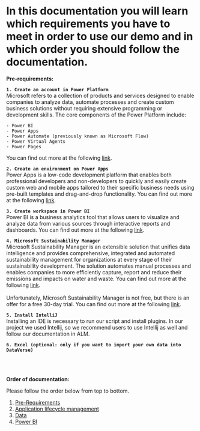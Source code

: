 # In this documentation you will learn which requirements you have to meet in order to use our demo and in which order you should follow the documentation.

**Pre-requirements:** 

**`1. Create an account in Power Platform`** <br />
Microsoft refers to a collection of products and services designed to enable companies to analyze data, automate processes and create custom business solutions without requiring extensive programming or development skills. The core components of the Power Platform include:

    - Power BI
    - Power Apps
    - Power Automate (previously known as Microsoft Flow)
    - Power Virtual Agents
    - Power Pages

You can find out more at the following [link](https://powerplatform.microsoft.com/en-us/).

**`2. Create an environment on Power Apps`** <br />
Power Apps is a low-code development platform that enables both professional developers and non-developers to quickly and easily create custom web and mobile apps tailored to their specific business needs using pre-built templates and drag-and-drop functionality. You can find out more at the following [link](https://powerapps.microsoft.com/en-gb/).

**`3. Create workspace in Power BI`** <br />
Power BI is a business analytics tool that allows users to visualize and analyze data from various sources through interactive reports and dashboards. You can find out more at the following [link](https://powerbi.microsoft.com/de-de/landing/free-account/?ef_id=_k_Cj0KCQjwn_OlBhDhARIsAG2y6zPWj-yRr9TRg51Df2qz9ygW7SvoVWHYkmqB3k057Ah0I8nKYoECR6caAp1uEALw_wcB_k_&OCID=AIDcmmvl5fszm6_SEM__k_Cj0KCQjwn_OlBhDhARIsAG2y6zPWj-yRr9TRg51Df2qz9ygW7SvoVWHYkmqB3k057Ah0I8nKYoECR6caAp1uEALw_wcB_k_&gclid=Cj0KCQjwn_OlBhDhARIsAG2y6zPWj-yRr9TRg51Df2qz9ygW7SvoVWHYkmqB3k057Ah0I8nKYoECR6caAp1uEALw_wcB).

**`4. Microsoft Sustainability Manager`** <br />
Microsoft Sustainability Manager is an extensible solution that unifies data intelligence and provides comprehensive, integrated and automated sustainability management for organizations at every stage of their sustainability development. The solution automates manual processes and enables companies to more efficiently capture, report and reduce their emissions and impacts on water and waste.
You can find out more at the following [link](https://learn.microsoft.com/en-us/industry/sustainability/sustainability-manager-overview).
<br /> <br />
Unfortunately, Microsoft Sustainability Manager is not free, but there is an offer for a free 30-day trial. You can find out more at the following [link](https://learn.microsoft.com/en-us/industry/sustainability/trial-setup).

**`5. Install IntelliJ`** <br />
Installing an IDE is necessary to run our script and install plugins. In our project we used Intellij, so we recommend users to use Intellij as well and follow our documentation in ALM.

**`6. Excel (optional: only if you want to import your own data into DataVerse)`**

<br /> 
<br /> 

**Order of documentation:** 

Please follow the order below from top to bottom.

1. [Pre-Requirements](https://github.com/shbxio/CAP/tree/main/Pre-Requirements)
2. [Application lifecycle management](https://github.com/shbxio/CAP/tree/main/Application%20lifecycle%20management)
3. [Data](https://github.com/shbxio/CAP/tree/main/Data)
4. [Power BI](https://github.com/shbxio/CAP/tree/main/Power%20BI)
